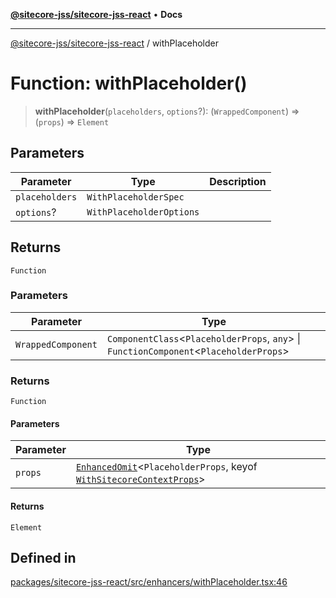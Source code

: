 [**@sitecore-jss/sitecore-jss-react**](../README.md) • **Docs**

***

[@sitecore-jss/sitecore-jss-react](../README.md) / withPlaceholder

# Function: withPlaceholder()

> **withPlaceholder**(`placeholders`, `options`?): (`WrappedComponent`) => (`props`) => `Element`

## Parameters

| Parameter | Type | Description |
| ------ | ------ | ------ |
| `placeholders` | `WithPlaceholderSpec` |  |
| `options`? | `WithPlaceholderOptions` |  |

## Returns

`Function`

### Parameters

| Parameter | Type |
| ------ | ------ |
| `WrappedComponent` | `ComponentClass`\<`PlaceholderProps`, `any`\> \| `FunctionComponent`\<`PlaceholderProps`\> |

### Returns

`Function`

#### Parameters

| Parameter | Type |
| ------ | ------ |
| `props` | [`EnhancedOmit`](../type-aliases/EnhancedOmit.md)\<`PlaceholderProps`, keyof [`WithSitecoreContextProps`](../interfaces/WithSitecoreContextProps.md)\> |

#### Returns

`Element`

## Defined in

[packages/sitecore-jss-react/src/enhancers/withPlaceholder.tsx:46](https://github.com/Sitecore/jss/blob/9fded091a348a586c285b62bab7a9afba0a841bc/packages/sitecore-jss-react/src/enhancers/withPlaceholder.tsx#L46)
